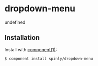 
# dropdown-menu

  undefined

## Installation

  Install with [component(1)](http://github.com/component/component):

    $ component install spinly/dropdown-menu

